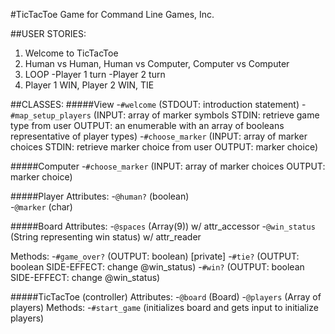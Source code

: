 #TicTacToe Game for Command Line Games, Inc.

##USER STORIES:
1. Welcome to TicTacToe
2. Human vs Human, Human vs Computer, Computer vs Computer
3. LOOP 
    -Player 1 turn
    -Player 2 turn
4. Player 1 WIN, Player 2 WIN, TIE

##CLASSES:
#####View
  -```#welcome``` (STDOUT: introduction statement)
  -```#map_setup_players``` (INPUT: array of marker symbols STDIN: retrieve game type from user OUTPUT: an enumerable with an array of booleans representative of player types)
  -```#choose_marker``` (INPUT: array of marker choices STDIN: retrieve marker choice from user OUTPUT: marker choice)

#####Computer
  -```#choose_marker``` (INPUT: array of marker choices OUTPUT: marker choice)

#####Player
  Attributes:
  -```@human?``` (boolean)  
  -```@marker``` (char)

#####Board
  Attributes:
  -```@spaces``` (Array(9)) w/ attr_accessor
  -```@win_status``` (String representing win status) w/ attr_reader
  
  Methods:
  -```#game_over?``` (OUTPUT: boolean)
  [private]
  -```#tie?``` (OUTPUT: boolean SIDE-EFFECT: change @win_status)
  -```#win?``` (OUTPUT: boolean SIDE-EFFECT: change @win_status)

#####TicTacToe (controller)
  Attributes:
  -```@board``` (Board)
  -```@players``` (Array of players)
  Methods:
  -```#start_game``` (initializes board and gets input to initialize players)

